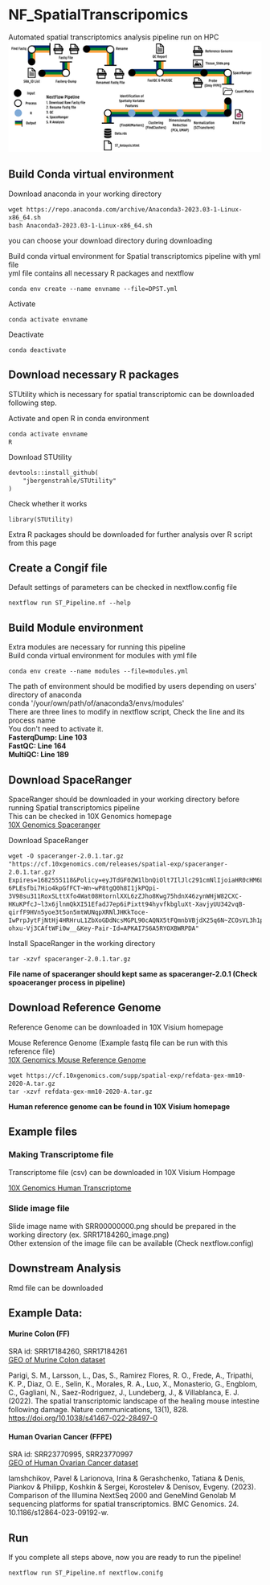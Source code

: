 # NF_SpatialTranscripomics
Automated spatial transcriptomics analysis pipeline run on HPC
![NF Spatial Transcroptomics](https://github.com/Jilim97/NF_SpatialTranscriptomics_Pipeline/blob/main/NF_Pipeline.jpg)

## Build Conda virtual environment
Download anaconda in your working directory
```
wget https://repo.anaconda.com/archive/Anaconda3-2023.03-1-Linux-x86_64.sh
bash Anaconda3-2023.03-1-Linux-x86_64.sh
```
you can choose your download directory during downloading

Build conda virtual environment for Spatial transcriptomics pipeline with yml file\
yml file contains all necessary R packages and nextflow
```
conda env create --name envname --file=DPST.yml
```

Activate
```
conda activate envname
```

Deactivate
```
conda deactivate
```

## Download necessary R packages
STUtility which is necessary for spatial transcriptomic can be downloaded following step.

Activate and open R in conda environment
```
conda activate envname
R
```
Download STUtility
```
devtools::install_github(
    "jbergenstrahle/STUtility"
)
```
Check whether it works
```
library(STUtility)
```
Extra R packages should be downloaded for further analysis over R script from this page

## Create a Congif file
Default settings of parameters can be checked in nextflow.config file
```
nextflow run ST_Pipeline.nf --help
```

## Build Module environment
Extra modules are necessary for running this pipeline\
Build conda virtual environment for modules with yml file

```
conda env create --name modules --file=modules.yml
```

The path of environment should be modified by users depending on users' directory of anaconda\
conda '/your/own/path/of/anaconda3/envs/modules'\
There are three lines to modify in nextflow script, Check the line and its process name\
You don't need to activate it.\
**FasterqDump: Line 103**\
**FastQC: Line 164**\
**MultiQC: Line 189**

## Download SpaceRanger
SpaceRanger should be downloaded in your working directory before running Spatial transcriptomics pipeline\
This can be checked in 10X Genomics homepage\
[10X Genomics Spaceranger](https://support.10xgenomics.com/spatial-gene-expression/software/downloads/latest)

Download SpaceRanger
```
wget -O spaceranger-2.0.1.tar.gz "https://cf.10xgenomics.com/releases/spatial-exp/spaceranger-2.0.1.tar.gz?Expires=1682555118&Policy=eyJTdGF0ZW1lbnQiOlt7IlJlc291cmNlIjoiaHR0cHM6Ly9jZi4xMHhnZW5vbWljcy5jb20vcmVsZWFzZXMvc3BhdGlhbC1leHAvc3BhY2VyYW5nZXItMi4wLjEudGFyLmd6IiwiQ29uZGl0aW9uIjp7IkRhdGVMZXNzVGhhbiI6eyJBV1M6RXBvY2hUaW1lIjoxNjgyNTU1MTE4fX19XX0_&Signature=jIx5dakc8209EdFHUVVpL~9wQ9Ls7Mn-6PLEsfbi7Hio4kpGfFCT~Wn~wP8tgQ0h8I1jkPQpi-3V98su311RoxSLttXfo4Wat08HtornlXXL6zZJho8Kwg75hdnX46zynWHjW82CXC-HKuKPfcJ~l3x6jlnmQkXI51EfadJ7ep6iPixtt94hyvfkbgluXt-XavjyUU342vqB-qirfF9HVn5yoe3t5on5mtWUNqpXRNlJHKkToce-IwPrpJytFjNtHj4HRHruL1ZbXoGDdNcsMGPL90cAQNX5tFQmnbVBjdX25q6N~ZCOsVL3h1pxqJ3FYDlq-ohxu-Vj3CAftWFi0w__&Key-Pair-Id=APKAI7S6A5RYOXBWRPDA"
```

Install SpaceRanger in the working directory
```
tar -xzvf spaceranger-2.0.1.tar.gz
```
**File name of spaceranger should kept same as spaceranger-2.0.1 (Check spoaceranger process in pipeline)**

## Download Reference Genome
Reference Genome can be downloaded in 10X Visium homepage

Mouse Reference Genome (Example fastq file can be run with this reference file)\
[10X Genomics Mouse Reference Genome](https://support.10xgenomics.com/spatial-gene-expression/software/downloads/latest)
```
wget https://cf.10xgenomics.com/supp/spatial-exp/refdata-gex-mm10-2020-A.tar.gz
tar -xzvf refdata-gex-mm10-2020-A.tar.gz
```

**Human reference genome can be found in 10X Visium homepage**

## Example files 
### Making Transcriptome file
Transcriptome file (csv) can be downloaded in 10X Visium Hompage

[10X Genomics Human Transcriptome](https://cf.10xgenomics.com/supp/spatial-exp/probeset/Visium_Human_Transcriptome_Probe_Set_v1.0_GRCh38-2020-A.csv)

### Slide image file
Slide image name with SRR00000000.png should be prepared in the working directory (ex. SRR17184260_image.png)\
Other extension of the image file can be available (Check nextflow.config)

## Downstream Analysis
Rmd file can be downloaded 

## Example Data:
#### Murine Colon (FF)
SRA id: SRR17184260, SRR17184261\
[GEO of Murine Colon dataset](https://www.ncbi.nlm.nih.gov/geo/query/acc.cgi?acc=GSE190595)

Parigi, S. M., Larsson, L., Das, S., Ramirez Flores, R. O., Frede, A., Tripathi, K. P., Diaz, O. E., Selin, K., Morales, R. A., Luo, X., Monasterio, G., Engblom, C., Gagliani, N., Saez-Rodriguez, J., Lundeberg, J., & Villablanca, E. J. (2022). The spatial transcriptomic landscape of the healing mouse intestine following damage. Nature communications, 13(1), 828. https://doi.org/10.1038/s41467-022-28497-0


#### Human Ovarian Cancer (FFPE)
SRA id: SRR23770995, SRR23770997\
[GEO of Human Ovarian Cancer dataset](https://www.ncbi.nlm.nih.gov/geo/query/acc.cgi?acc=GSE227019)

Iamshchikov, Pavel & Larionova, Irina & Gerashchenko, Tatiana & Denis, Piankov & Philipp, Koshkin & Sergei, Korostelev & Denisov, Evgeny. (2023). Comparison of the Illumina NextSeq 2000 and GeneMind Genolab M sequencing platforms for spatial transcriptomics. BMC Genomics. 24. 10.1186/s12864-023-09192-w. 

## Run
If you complete all steps above, now you are ready to run the pipeline!
```
nextflow run ST_Pipeline.nf nextflow.conifg
```
